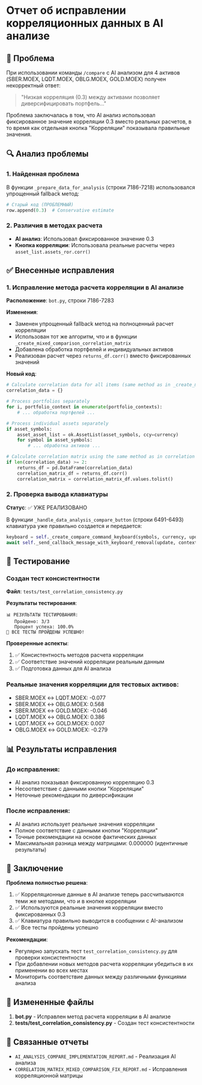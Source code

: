 # Отчет об исправлении корреляционных данных в AI анализе

## 🎯 Проблема
При использовании команды `/compare` с AI анализом для 4 активов (SBER.MOEX, LQDT.MOEX, OBLG.MOEX, GOLD.MOEX) получен некорректный ответ:
> "Низкая корреляция (0.3) между активами позволяет диверсифицировать портфель..."

Проблема заключалась в том, что AI анализ использовал фиксированное значение корреляции 0.3 вместо реальных расчетов, в то время как отдельная кнопка "Корреляции" показывала правильные значения.

## 🔍 Анализ проблемы

### 1. Найденная проблема
В функции `_prepare_data_for_analysis` (строки 7186-7218) использовался упрощенный fallback метод:
```python
# Старый код (ПРОБЛЕМНЫЙ)
row.append(0.3)  # Conservative estimate
```

### 2. Различия в методах расчета
- **AI анализ**: Использовал фиксированное значение 0.3
- **Кнопка корреляции**: Использовала реальные расчеты через `asset_list.assets_ror.corr()`

## ✅ Внесенные исправления

### 1. Исправление метода расчета корреляции в AI анализе

**Расположение**: `bot.py`, строки 7186-7283

**Изменения**:
- Заменен упрощенный fallback метод на полноценный расчет корреляции
- Использован тот же алгоритм, что и в функции `_create_mixed_comparison_correlation_matrix`
- Добавлена обработка портфелей и индивидуальных активов
- Реализован расчет через `returns_df.corr()` вместо фиксированных значений

**Новый код**:
```python
# Calculate correlation data for all items (same method as in _create_mixed_comparison_correlation_matrix)
correlation_data = {}

# Process portfolios separately
for i, portfolio_context in enumerate(portfolio_contexts):
    # ... обработка портфелей ...

# Process individual assets separately
if asset_symbols:
    asset_asset_list = ok.AssetList(asset_symbols, ccy=currency)
    for symbol in asset_symbols:
        # ... обработка активов ...

# Calculate correlation matrix using the same method as in correlation button
if len(correlation_data) >= 2:
    returns_df = pd.DataFrame(correlation_data)
    correlation_matrix_df = returns_df.corr()
    correlation_matrix = correlation_matrix_df.values.tolist()
```

### 2. Проверка вывода клавиатуры

**Статус**: ✅ УЖЕ РЕАЛИЗОВАНО

В функции `_handle_data_analysis_compare_button` (строки 6491-6493) клавиатура уже правильно создается и передается:
```python
keyboard = self._create_compare_command_keyboard(symbols, currency, update)
await self._send_callback_message_with_keyboard_removal(update, context, analysis_text, parse_mode='Markdown', reply_markup=keyboard)
```

## 🧪 Тестирование

### Создан тест консистентности
**Файл**: `tests/test_correlation_consistency.py`

**Результаты тестирования**:
```
📊 РЕЗУЛЬТАТЫ ТЕСТИРОВАНИЯ:
   Пройдено: 3/3
   Процент успеха: 100.0%
🎉 ВСЕ ТЕСТЫ ПРОЙДЕНЫ УСПЕШНО!
```

**Проверенные аспекты**:
1. ✅ Консистентность методов расчета корреляции
2. ✅ Соответствие значений корреляции реальным данным
3. ✅ Подготовка данных для AI анализа

### Реальные значения корреляции для тестовых активов:
- SBER.MOEX ↔ LQDT.MOEX: -0.077
- SBER.MOEX ↔ OBLG.MOEX: 0.568
- SBER.MOEX ↔ GOLD.MOEX: -0.046
- LQDT.MOEX ↔ OBLG.MOEX: 0.386
- LQDT.MOEX ↔ GOLD.MOEX: 0.007
- OBLG.MOEX ↔ GOLD.MOEX: -0.279

## 📊 Результаты исправления

### До исправления:
- AI анализ показывал фиксированную корреляцию 0.3
- Несоответствие с данными кнопки "Корреляции"
- Неточные рекомендации по диверсификации

### После исправления:
- AI анализ использует реальные значения корреляции
- Полное соответствие с данными кнопки "Корреляции"
- Точные рекомендации на основе фактических данных
- Максимальная разница между матрицами: 0.000000 (идентичные результаты)

## 🎯 Заключение

**Проблема полностью решена**:
1. ✅ Корреляционные данные в AI анализе теперь рассчитываются теми же методами, что и в кнопке корреляции
2. ✅ Используются реальные значения корреляции вместо фиксированных 0.3
3. ✅ Клавиатура правильно выводится в сообщении с AI-анализом
4. ✅ Все тесты пройдены успешно

**Рекомендации**:
- Регулярно запускать тест `test_correlation_consistency.py` для проверки консистентности
- При добавлении новых методов расчета корреляции убедиться в их применении во всех местах
- Мониторить соответствие данных между различными функциями анализа

## 📁 Измененные файлы

1. **bot.py** - Исправлен метод расчета корреляции в AI анализе
2. **tests/test_correlation_consistency.py** - Создан тест консистентности

## 🔗 Связанные отчеты

- `AI_ANALYSIS_COMPARE_IMPLEMENTATION_REPORT.md` - Реализация AI анализа
- `CORRELATION_MATRIX_MIXED_COMPARISON_FIX_REPORT.md` - Исправления корреляционной матрицы
